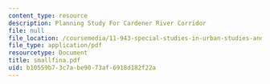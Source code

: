 ```yaml
---
content_type: resource
description: Planning Study For Cardener River Corridor
file: null
file_location: /coursemedia/11-943-special-studies-in-urban-studies-and-planning-the-cardener-river-corridor-workshop-fall-2001/b10559b73c7abe9073af6918d182f22a_smallfina.pdf
file_type: application/pdf
resourcetype: Document
title: smallfina.pdf
uid: b10559b7-3c7a-be90-73af-6918d182f22a
---
```

